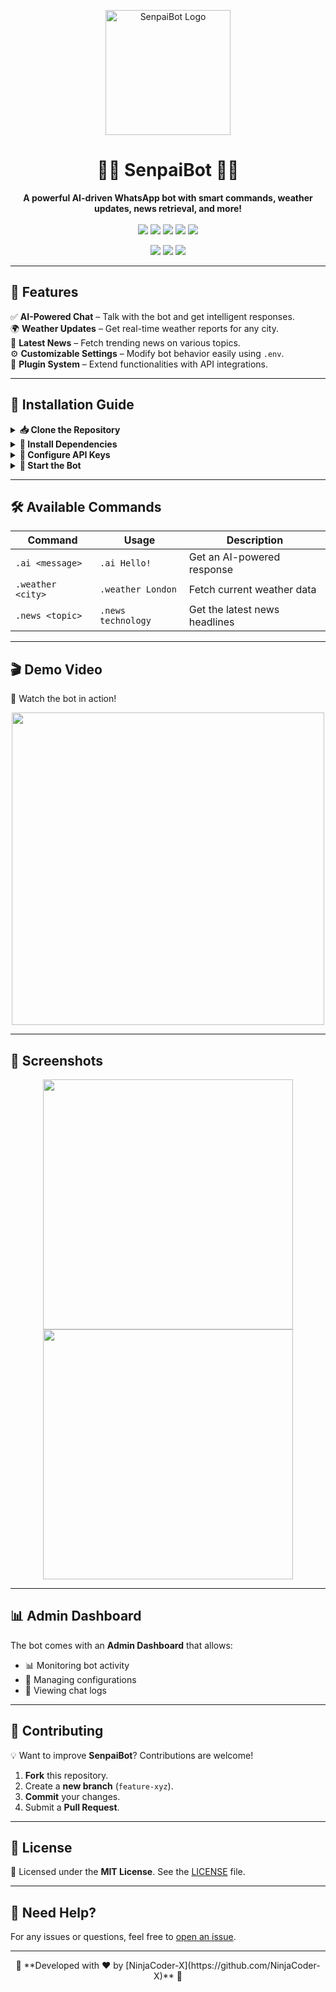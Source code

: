 
<p align="center">
  <img src="https://i.imgur.com/your-logo.png" alt="SenpaiBot Logo" width="200"/>
</p>

<h1 align="center">🦸‍♂️ SenpaiBot 🤖💬</h1>

<p align="center">
  <b>A powerful AI-driven WhatsApp bot with smart commands, weather updates, news retrieval, and more!</b>  
  <br/><br/>
  <img src="https://img.shields.io/github/license/NinjaCoder-X/SenpaiBot?color=blue"/>
  <img src="https://img.shields.io/github/package-json/v/NinjaCoder-X/SenpaiBot?color=green"/>
  <img src="https://img.shields.io/github/stars/NinjaCoder-X/SenpaiBot?color=yellow"/>
  <img src="https://img.shields.io/github/forks/NinjaCoder-X/SenpaiBot?color=red"/>
  <img src="https://img.shields.io/github/contributors/NinjaCoder-X/SenpaiBot"/>
</p>

<p align="center">
  <a href="https://github.com/NinjaCoder-X/SenpaiBot"><img src="https://img.shields.io/badge/GitHub-Repository-black?style=for-the-badge&logo=github"></a>
  <a href="https://your-demo-url.com"><img src="https://img.shields.io/badge/Live Demo-FF5733?style=for-the-badge&logo=appveyor"></a>
  <a href="https://github.com/NinjaCoder-X/SenpaiBot/issues"><img src="https://img.shields.io/badge/Report-Issue-red?style=for-the-badge&logo=bugatti"></a>
</p>

---

## 🎯 **Features**
✅ **AI-Powered Chat** – Talk with the bot and get intelligent responses.  
🌍 **Weather Updates** – Get real-time weather reports for any city.  
📰 **Latest News** – Fetch trending news on various topics.  
⚙️ **Customizable Settings** – Modify bot behavior easily using `.env`.  
🔗 **Plugin System** – Extend functionalities with API integrations.  

---

## 🚀 **Installation Guide**
<details>
  <summary><b>📥 Clone the Repository</b></summary>

```bash
git clone https://github.com/NinjaCoder-X/SenpaiBot.git
cd SenpaiBot
```
</details>

<details>
  <summary><b>🧩 Install Dependencies</b></summary>

```bash
npm install
```
</details>

<details>
  <summary><b>🔑 Configure API Keys</b></summary>

Create a `.env` file and add the following:

```env
PREFIX="."
BOT_NAME="SenpaiBot"
OWNER_NAME="Your Name"
CONTACT_INFO="Optional"
OPENAI_API_KEY=your_openai_api_key
WEATHER_API_KEY=your_weather_api_key
NEWS_API_KEY=your_news_api_key
```
</details>

<details>
  <summary><b>🚀 Start the Bot</b></summary>

```bash
npm start
```
</details>

---

## 🛠️ **Available Commands**
| Command | Usage | Description |
|---------|-------|-------------|
| `.ai <message>` | `.ai Hello!` | Get an AI-powered response |
| `.weather <city>` | `.weather London` | Fetch current weather data |
| `.news <topic>` | `.news technology` | Get the latest news headlines |

---

## 🎬 **Demo Video**
🚀 Watch the bot in action!  
<p align="center">
  <a href="https://www.youtube.com/watch?v=your-demo-video">
    <img src="https://img.youtube.com/vi/your-demo-video/0.jpg" width="500"/>
  </a>
</p>

---

## 🎨 **Screenshots**
<p align="center">
  <img src="https://i.imgur.com/sample1.png" width="400"/>
  <img src="https://i.imgur.com/sample2.png" width="400"/>
</p>

---

## 📊 **Admin Dashboard**
The bot comes with an **Admin Dashboard** that allows:
- 📊 Monitoring bot activity
- 🔧 Managing configurations
- 📜 Viewing chat logs

---

## 🌟 **Contributing**
💡 Want to improve **SenpaiBot**? Contributions are welcome!  
1. **Fork** this repository.  
2. Create a **new branch** (`feature-xyz`).  
3. **Commit** your changes.  
4. Submit a **Pull Request**.  

---

## 📝 **License**
📜 Licensed under the **MIT License**. See the [LICENSE](https://github.com/NinjaCoder-X/SenpaiBot/blob/main/LICENSE) file.

---

## 💬 **Need Help?**
For any issues or questions, feel free to [open an issue](https://github.com/NinjaCoder-X/SenpaiBot/issues).  

---

<p align="center">
  🚀 **Developed with ❤️ by [NinjaCoder-X](https://github.com/NinjaCoder-X)** 🚀
</p>